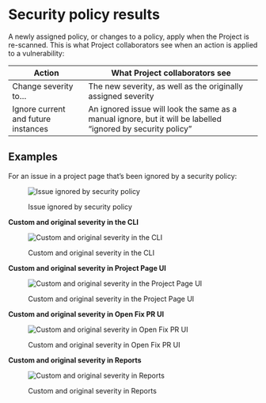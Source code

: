 # Security policy results

A newly assigned policy, or changes to a policy, apply when the Project is re-scanned. This is what Project collaborators see when an action is applied to a vulnerability:

| **Action**                          | **What Project collaborators see**                                                                           |
| ----------------------------------- | ------------------------------------------------------------------------------------------------------------ |
| Change severity to…                 | The new severity, as well as the originally assigned severity                                                |
| Ignore current and future instances | An ignored issue will look the same as a manual ignore, but it will be labelled “ignored by security policy” |

## **Examples**

For an issue in a project page that’s been ignored by a security policy:

<figure><img src="../../.gitbook/assets/screenshot_2021-07-28_at_12.50.46.png" alt="Issue ignored by security policy"><figcaption><p>Issue ignored by security policy</p></figcaption></figure>



**Custom and original severity in the CLI**

<figure><img src="../../.gitbook/assets/unnamed.png" alt="Custom and original severity in the CLI"><figcaption><p>Custom and original severity in the CLI</p></figcaption></figure>

**Custom and original severity in Project Page UI**

<figure><img src="../../.gitbook/assets/unnamed-1.png" alt="Custom and original severity in the Project Page UI"><figcaption><p>Custom and original severity in the Project Page UI</p></figcaption></figure>

**Custom and original severity in Open Fix PR UI**

<figure><img src="../../.gitbook/assets/unnamed-2.png" alt="Custom and original severity in Open Fix PR UI"><figcaption><p>Custom and original severity in Open Fix PR UI</p></figcaption></figure>

**Custom and original severity in Reports**

<figure><img src="../../.gitbook/assets/screenshot_2020-10-21_at_9.30.03_am.png" alt="Custom and original severity in Reports"><figcaption><p>Custom and original severity in Reports</p></figcaption></figure>
